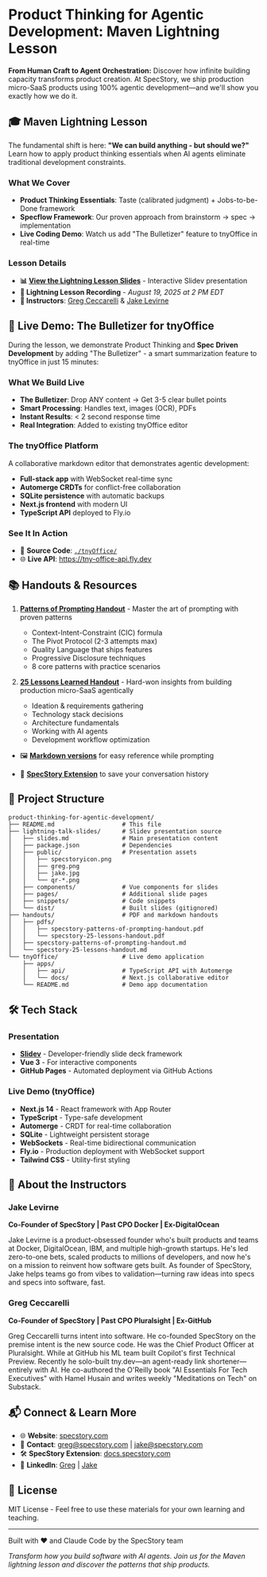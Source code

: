# Product Thinking for Agentic Development: Maven Lightning Lesson

**From Human Craft to Agent Orchestration:** Discover how infinite building capacity transforms product creation. At SpecStory, we ship production micro-SaaS products using 100% agentic development—and we'll show you exactly how we do it.

## 🎓 Maven Lightning Lesson

The fundamental shift is here: **"We can build anything - but should we?"** Learn how to apply product thinking essentials when AI agents eliminate traditional development constraints.

### What We Cover
- **Product Thinking Essentials**: Taste (calibrated judgment) + Jobs-to-be-Done framework
- **Specflow Framework**: Our proven approach from brainstorm → spec → implementation
- **Live Coding Demo**: Watch us add "The Bulletizer" feature to tnyOffice in real-time

### Lesson Details
- **📊 [View the Lightning Lesson Slides](https://specstoryai.github.io/product-thinking-with-agents/)** - Interactive Slidev presentation
- **🎥 Lightning Lesson Recording** - *August 19, 2025 at 2 PM EDT*
- **👥 Instructors**: [Greg Ceccarelli](https://www.linkedin.com/in/gregceccarelli/) & [Jake Levirne](https://www.linkedin.com/in/jakelevirne/)

## 🚀 Live Demo: The Bulletizer for tnyOffice

During the lesson, we demonstrate Product Thinking and **Spec Driven Development** by adding "The Bulletizer" - a smart summarization feature to tnyOffice in just 15 minutes:

### What We Build Live
- **The Bulletizer**: Drop ANY content → Get 3-5 clear bullet points
- **Smart Processing**: Handles text, images (OCR), PDFs
- **Instant Results**: < 2 second response time
- **Real Integration**: Added to existing tnyOffice editor

### The tnyOffice Platform
A collaborative markdown editor that demonstrates agentic development:
- **Full-stack app** with WebSocket real-time sync
- **Automerge CRDTs** for conflict-free collaboration
- **SQLite persistence** with automatic backups
- **Next.js frontend** with modern UI
- **TypeScript API** deployed to Fly.io

### See It In Action
- 📁 **Source Code**: [`./tnyOffice/`](./tnyOffice/)
- 🌐 **Live API**: https://tny-office-api.fly.dev

## 📚 Handouts & Resources

1. **[Patterns of Prompting Handout](./handouts/pdfs/specstory-patterns-of-prompting-handout.pdf)** - Master the art of prompting with proven patterns
   - Context-Intent-Constraint (CIC) formula
   - The Pivot Protocol (2-3 attempts max)
   - Quality Language that ships features
   - Progressive Disclosure techniques
   - 8 core patterns with practice scenarios

2. **[25 Lessons Learned Handout](./handouts/pdfs/specstory-25-lessons-handout.pdf)** - Hard-won insights from building production micro-SaaS agentically
   - Ideation & requirements gathering
   - Technology stack decisions
   - Architecture fundamentals
   - Working with AI agents
   - Development workflow optimization

- 🖼️ **[Markdown versions](./handouts/)** for easy reference while prompting

- 💾 **[SpecStory Extension](https://docs.specstory.com)** to save your conversation history


## 📁 Project Structure

```
product-thinking-for-agentic-development/
├── README.md                   # This file
├── lightning-talk-slides/      # Slidev presentation source
│   ├── slides.md               # Main presentation content
│   ├── package.json            # Dependencies
│   ├── public/                 # Presentation assets
│   │   ├── specstoryicon.png   
│   │   ├── greg.png            
│   │   ├── jake.jpg
│   │   └── qr-*.png           
│   ├── components/             # Vue components for slides
│   ├── pages/                  # Additional slide pages
│   ├── snippets/               # Code snippets
│   └── dist/                   # Built slides (gitignored)
├── handouts/                   # PDF and markdown handouts
│   ├── pdfs/
│   │   ├── specstory-patterns-of-prompting-handout.pdf
│   │   └── specstory-25-lessons-handout.pdf
│   ├── specstory-patterns-of-prompting-handout.md
│   └── specstory-25-lessons-handout.md
└── tnyOffice/                  # Live demo application
    ├── apps/
    │   ├── api/                # TypeScript API with Automerge
    │   └── docs/               # Next.js collaborative editor
    └── README.md               # Demo app documentation
```

## 🛠️ Tech Stack

### Presentation
- **[Slidev](https://sli.dev/)** - Developer-friendly slide deck framework
- **Vue 3** - For interactive components
- **GitHub Pages** - Automated deployment via GitHub Actions

### Live Demo (tnyOffice)
- **Next.js 14** - React framework with App Router
- **TypeScript** - Type-safe development
- **Automerge** - CRDT for real-time collaboration
- **SQLite** - Lightweight persistent storage
- **WebSockets** - Real-time bidirectional communication
- **Fly.io** - Production deployment with WebSocket support
- **Tailwind CSS** - Utility-first styling

## 🤝 About the Instructors

### Jake Levirne
**Co-Founder of SpecStory | Past CPO Docker | Ex-DigitalOcean**

Jake Levirne is a product-obsessed founder who's built products and teams at Docker, DigitalOcean, IBM, and multiple high-growth startups. He's led zero-to-one bets, scaled products to millions of developers, and now he's on a mission to reinvent how software gets built. As founder of SpecStory, Jake helps teams go from vibes to validation—turning raw ideas into specs and specs into software, fast.

### Greg Ceccarelli
**Co-Founder of SpecStory | Past CPO Pluralsight | Ex-GitHub**

Greg Ceccarelli turns intent into software. He co-founded SpecStory on the premise intent is the new source code. He was the Chief Product Officer at Pluralsight. While at GitHub his ML team built Copilot's first Technical Preview. Recently he solo-built tny.dev—an agent-ready link shortener—entirely with AI. He co-authored the O'Reilly book "AI Essentials For Tech Executives" with Hamel Husain and writes weekly "Meditations on Tech" on Substack.

## 📬 Connect & Learn More

- 🌐 **Website**: [specstory.com](https://specstory.com)
- 📧 **Contact**: greg@specstory.com | jake@specstory.com
- 🛠️ **SpecStory Extension**: [docs.specstory.com](https://docs.specstory.com)
- 💼 **LinkedIn**: [Greg](https://www.linkedin.com/in/gregceccarelli/) | [Jake](https://www.linkedin.com/in/jakelevirne/)

## 📜 License

MIT License - Feel free to use these materials for your own learning and teaching.

---

Built with ❤️ and Claude Code by the SpecStory team

*Transform how you build software with AI agents. Join us for the Maven lightning lesson and discover the patterns that ship products.*